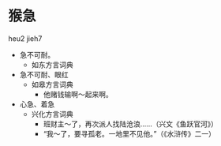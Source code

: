 # 猴急
heu2 jieh7
+ 急不可耐。
  * 如东方言词典
+ 急不可耐、眼红
  * 如皋方言词典
    - 他赌钱输啊～起来啊。
+ 心急、着急
  * 兴化方言词典
    - 班财主～了，再次派人找陆沧浪……（兴文《鱼跃官河》）
    - “我～了，要寻孤老。一地里不见他。”（《水浒传》二一）
